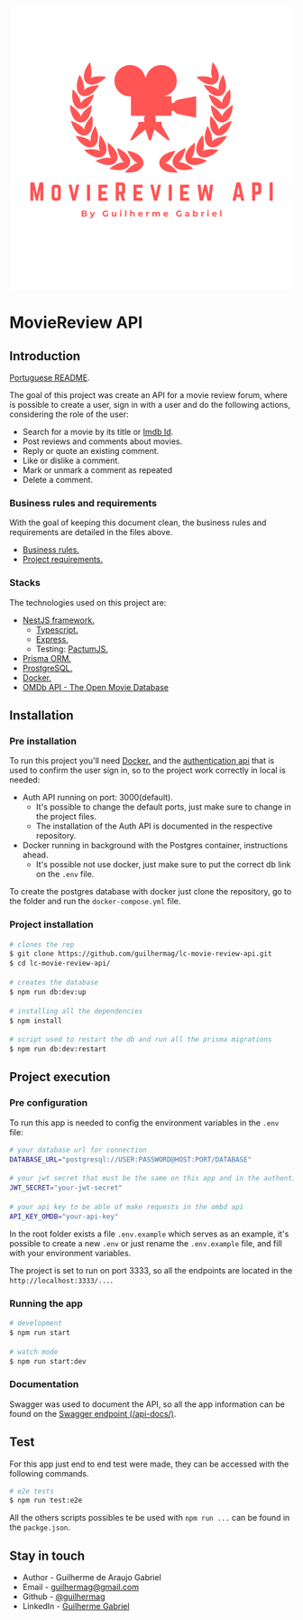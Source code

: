 <p align="center">
 <img src="./markdown/logo-project.png" alt="Project Logo" />
</p>

# MovieReview API

## Introduction

[Portuguese README](./markdown/portuguese/README.md).

The goal of this project was create an API for a movie review forum, where is possible to create a user, sign in with a user and do the following actions, considering the role of the user:

- Search for a movie by its title or [Imdb Id](https://www.imdb.com/).
- Post reviews and comments about movies.
- Reply or quote an existing comment.
- Like or dislike a comment.
- Mark or unmark a comment as repeated
- Delete a comment.

### Business rules and requirements

With the goal of keeping this document clean, the business rules and requirements are detailed in the files above.

- [Business rules.](./markdown/english/business-rules.md)
- [Project requirements.](./markdown/english/project-requirements.md)

### Stacks

The technologies used on this project are:

- [NestJS framework.](https://nestjs.com/)
  - [Typescript.](https://www.typescriptlang.org/)
  - [Express.](https://expressjs.com/)
  - Testing: [PactumJS.](https://pactumjs.github.io/) 
- [Prisma ORM.](https://www.prisma.io/docs/getting-started/quickstart)
- [ProstgreSQL.](https://www.postgresql.org/)
- [Docker.](https://www.docker.com/)
- [OMDb API - The Open Movie Database](http://omdbapi.com/)

## Installation

### Pre installation

To run this project you'll need [Docker.](https://www.docker.com/) and the [authentication api](https://github.com/guilhermag/lc-movie-review-auth) that is used to confirm the user sign in, so to the project work correctly in local is needed:

- Auth API running on port: 3000(default).
  - It's possible to change the default ports, just make sure to change in the project files.
  - The installation of the Auth API is documented in the respective repository.
- Docker running in background with the Postgres container, instructions ahead.
  - It's possible not use docker, just make sure to put the correct db link on the ```.env``` file.

To create the postgres database with docker just clone the repository, go to the folder and run the ```docker-compose.yml``` file.

### Project installation

```bash
# clones the rep
$ git clone https://github.com/guilhermag/lc-movie-review-api.git
$ cd lc-movie-review-api/

# creates the database
$ npm run db:dev:up

# installing all the dependencies
$ npm install

# script used to restart the db and run all the prisma migrations
$ npm run db:dev:restart
```

## Project execution

### Pre configuration

To run this app is needed to config the environment variables in the ```.env``` file:

```bash
# your database url for connection
DATABASE_URL="postgresql://USER:PASSWORD@HOST:PORT/DATABASE"

# your jwt secret that must be the same on this app and in the authentication api
JWT_SECRET="your-jwt-secret"

# your api key to be able of make requests in the ombd api
API_KEY_OMDB="your-api-key"
```

In the root folder exists a file ```.env.example``` which serves as an example, it's possible to create a new ```.env``` or just rename the ```.env.example``` file, and fill with your environment variables.

The project is set to run on port 3333, so all the endpoints are located in the ```http://localhost:3333/...```.

### Running the app

```bash
# development
$ npm run start

# watch mode
$ npm run start:dev
```

### Documentation

Swagger was used to document the API, so all the app information can be found on the [Swagger endpoint (/api-docs/)](http://localhost:3333/api-docs/).

## Test

For this app just end to end test were made, they can be accessed with the following commands.

```bash
# e2e tests
$ npm run test:e2e
```

All the others scripts possibles te be used with ```npm run ...``` can be found in the ```packge.json```.

## Stay in touch

- Author - Guilherme de Araujo Gabriel
- Email - [guilhermag@gmail.com](guilhermag@gmail.com)
- Github - [@guilhermag](https://github.com/guilhermag)
- LinkedIn - [Guilherme Gabriel](https://www.linkedin.com/in/guilherme-gabriel-22961610a/)
